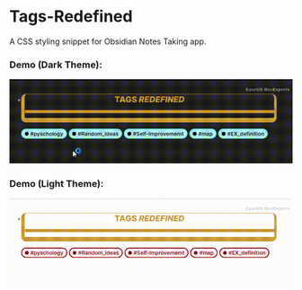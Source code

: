 # Tags-Redefined
A CSS styling snippet for Obsidian Notes Taking app. 

### Demo (Dark Theme):
![Demo Dark 1](https://github.com/learnerfvs/Tags-Redefined/blob/main/Demo%20Dark%201.gif)

### Demo (Light Theme):
![Demo Light 1](https://github.com/learnerfvs/Tags-Redefined/blob/main/Demo%20Light%201.gif)
